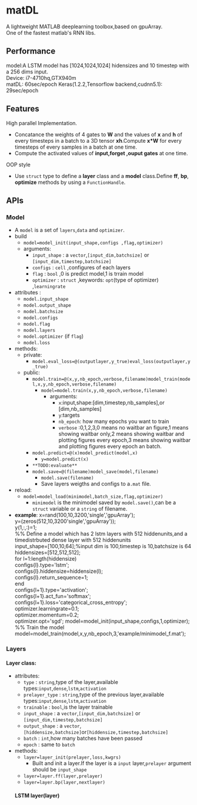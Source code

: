 # matDL
A lightweight MATLAB deeplearning toolbox,based on gpuArray.  
One of the fastest matlab's RNN libs.
## Performance
model:A LSTM model has [1024,1024,1024] hidensizes and 10 
timestep with a 256 dims input.  
Device: i7-4710hq,GTX940m  
matDL: 60sec/epoch Keras(1.2.2,Tensorflow backend,cudnn5.1): 29sec/epoch 
## Features
High parallel Implementation.


* Concatance the weights of 4 gates to **W** and the values of **x** and **h** of every timesteps in a batch to a 3D tensor **xh**.Compute **x*W** for every timesteps of every samples in a batch at one time.
* Compute the activated values of **input,forget ,ouput gates** at one time.

OOP style
* Use `struct` type to define a **layer** class and a **model** class.Define **ff**, **bp**, **optimize** methods by using a `FunctionHandle`.  

## APIs
### Model
* A `model` is a set of `layers`,`data` and `optimizer`.
* build
    * `model=model_init(input_shape,configs ,flag,optimizer)`
    * arguments:  
        * `input_shape` : a `vector`,`[input_dim,batchsize]` or `[input_dim,timestep,batchsize]`
        * `configs` : `cell` ,configures of each layers  
        * `flag` : `bool` ,0 is predict model,1 is trrain model
        * `optimizer` : `struct` ,keywords: `opt`(type of optimizer) ,`learningrate` 
* attributes :
    * `model.input_shape`  
    * `model.output_shape`
    * `model.batchsize`
    * `model.configs`
    * `model.flag`
    * `model.layers`
    * `model.optimizer` (if `flag`)
    * `model.loss`
* methods:
    * private:
        * `model.eval_loss=@(outputlayer,y_true)eval_loss(outputlayer,y_true)`
    * public:
        * `model.train=@(x,y,nb_epoch,verbose,filename)model_train(model,x,y,nb_epoch,verbose,filename)`
            * `model=model.train(x,y,nb_epoch,verbose,filename)`  
                * arguments:
                    * `x`:input,shape:[dim,timestep,nb_samples],or [dim,nb_samples]  
                    * `y`:targets  
                    * `nb_epoch`: how many epochs you want to train
                    * `verbose` :0,1,2,3,0 means no waitbar an figure,1 means showing waitbar only,2 means showing waitbar and plotting figures every epoch,3 means  showing waitbar and plotting figures every epoch an batch.   
        * `model.predict=@(x)model_predict(model,x)`
            * `y=model.predict(x)`  
        * `**TODO:evaluate**`
        * `model.save=@(filename)model_save(model,filename)`  
            *  `model.save(filename)`    
            * Save layers weigths and configs to a`.mat` file.
* reload:  
    * `model=model_load(minimodel,batch_size,flag,optimizer)`   
        * `minimodel` is the minimodel saved by `model.save()`,can be a `struct` variable or a `string` of filename.  
* **example**: 
x=rand(100,10,3200,'single','gpuArray');   
y=(zeros(512,10,3200'single','gpuArray'));  
y(1,:,:)=1;  
%% Define a model which has 2 lstm layers with 512 hiddenunits,and a timedistrbuted dense layer with 512 hiddenunits  
input_shape=[100,10,64];%input dim is 100,timestep is 10,batchsize is 64  
hiddensizes=[512,512,512];  
for l=1:length(hiddensize)  
    configs{l}.type='lstm';  
    configs{l}.hiddensize=hiddensize(l);  
    configs{l}.return_sequence=1;  
end  
configs{l+1}.type='activation';  
configs{l+1}.act_fun='softmax';  
configs{l+1}.loss='categorical_cross_entropy';  
optimizer.learningrate=0.1;  
optimizer.momentum=0.2;  
optimizer.opt='sgd';
model=model_init(input_shape,configs,1,optimizer);  
%% Train the model  
model=model_train(model,x,y,nb_epoch,3,'example/minimodel_f.mat');  
    

### Layers
#### Layer class: 
* attributes:  
    * `type` : `string`,type of the layer,available types:`input`,`dense`,`lstm`,`activation`  
    * `prelayer_type` : `string`,type of the previous layer,available types:`input`,`dense`,`lstm`,`activation`
    * `trainable` : `bool`,is the layer trainable
    * `input_shape` : a `vector`,`[input_dim,batchsize]` or `[input_dim,timestep,batchsize]`
    * `output_shape` : a `vector`,`[hiddensize,batchsize]`or`[hiddensize,timestep,batchsize]`
    * `batch` : `int`,how many batches have been passed
    * `epoch` : same to `batch`
* methods:  
    * `layer=layer_init(prelayer,loss,kwgrs)`
        * Built and init a layer.If the layer is a `input` layer,`prelayer` argument should be `input_shape`
    * `layer=layer.ff(layer,prelayer)`
    * `layer=layer.bp(layer,nextlayer)`  
    #### LSTM layer(layer)

	 
